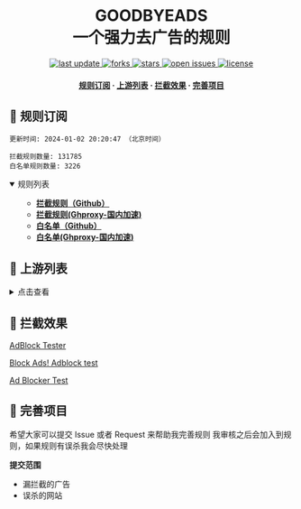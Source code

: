 <div align="center">
<h1 align="center">GOODBYEADS<br>一个强力去广告的规则</h1>
<p>
  <a href="https://github.com/8680/GOODBYEADS">
    <img src="https://img.shields.io/github/last-commit/8680/GOODBYEADS?style=flat-square" alt="last update" />
  </a>
  <a href="https://github.com/8680/GOODBYEADS">
    <img src="https://img.shields.io/github/forks/8680/GOODBYEADS?style=flat-square" alt="forks" />
  </a>
  <a href="https://github.com/8680/GOODBYEADS">
    <img src="https://img.shields.io/github/stars/8680/GOODBYEADS?style=flat-square" alt="stars" />
  </a>
  <a href="https://github.com/8680/GOODBYEADS/issues/">
    <img src="https://img.shields.io/github/issues/8680/GOODBYEADS?style=flat-square" alt="open issues" />
  </a>
  <a href="https://github.com/8680/GOODBYEADS">
    <img src="https://img.shields.io/github/license/8680/GOODBYEADS?style=flat-square" alt="license" />
  </a>
</p>

<h4>
    <a href="#a">规则订阅</a>
  <span> · </span>
    <a href="#b">上游列表</a>
  <span> · </span>
    <a href="#c">拦截效果</a>
  <span> · </span>
    <a href="#d">完善项目</a>
  </h4>

</div>

<h2 id="a">🎯 规则订阅</h2>

```
更新时间: 2024-01-02 20:20:47 （北京时间） 

拦截规则数量: 131785 
白名单规则数量: 3226 
``` 
<details open>
<summary>规则列表</summary>
<ul>

- **[拦截规则（Github）](https://raw.githubusercontent.com/8680/GOODBYEADS/master/rules.txt)**
- **[拦截规则(Ghproxy-国内加速)](https://ghproxy.com/raw.githubusercontent.com/8680/GOODBYEADS/master/rules.txt)**
- **[白名单（Github）](https://raw.githubusercontent.com/8680/GOODBYEADS/master/allow.txt)**
- **[白名单(Ghproxy-国内加速)](https://ghproxy.com/raw.githubusercontent.com/8680/GOODBYEADS/master/allow.txt)**

</ul>
</details>

<h2 id="b">📔 上游列表</h2>
<details>
<summary>点击查看</summary>
<ul>

- [AdGuard规则](https://github.com/AdguardTeam/AdguardFilters)
- [Tv规则](https://perflyst.github.io/PiHoleBlocklist/SmartTV-AGH.txt)
- [yhosts规则](https://raw.githubusercontent.com/VeleSila/yhosts/master/hosts)
- [大圣净化规则](https://raw.githubusercontent.com/jdlingyu/ad-wars/master/hosts)
- [EasyPrivacy隐私保护规则](https://easylist-downloads.adblockplus.org/easyprivacy.txt)
- [乘风视频过滤规则](https://raw.githubusercontent.com/xinggsf/Adblock-Plus-Rule/master/mv.txt)
- [去APP下载提示规则](https://raw.githubusercontent.com/Noyllopa/NoAppDownload/master/NoAppDownload.txt)
- [d3ward规则](https://raw.githubusercontent.com/d3ward/toolz/master/src/d3host.adblock)
- [补充规则](https://github.com/8680/GOODBYEADS)
</ul>
</details>

<h2 id="c">🚫 拦截效果</h2>

[AdBlock Tester](https://adblock-tester.com)

[Block Ads! Adblock test](https://blockads.fivefilters.org/)

[Ad Blocker Test](https://d3ward.github.io/toolz/adblock.html)

<h2 id="d">💬 完善项目</h2>

希望大家可以提交 Issue 或者 Request 来帮助我完善规则 我审核之后会加入到规则，如果规则有误杀我会尽快处理

**提交范围**

- 漏拦截的广告
- 误杀的网站
